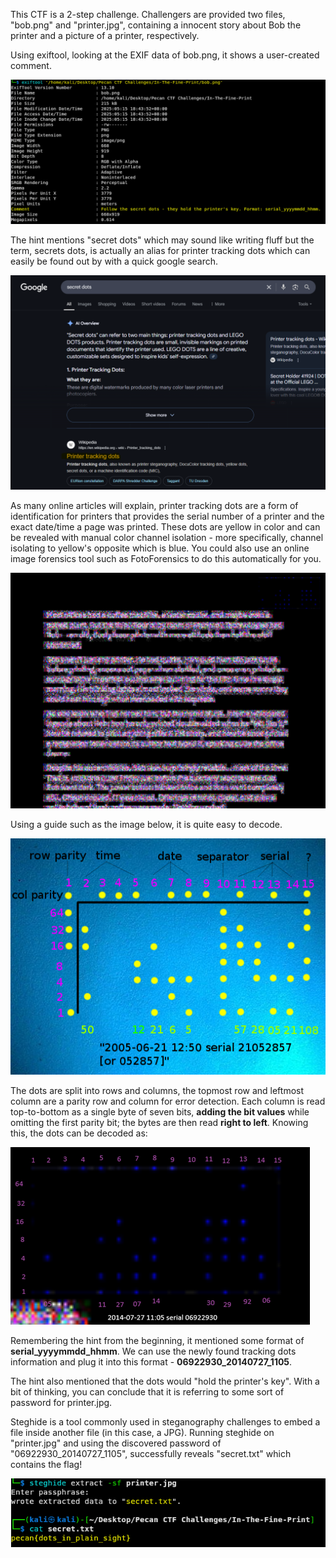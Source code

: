 This CTF is a 2-step challenge. Challengers are provided two files, "bob.png" and "printer.jpg", containing a innocent story about Bob the printer and a picture of a printer, respectively.

Using exiftool, looking at the EXIF data of bob.png, it shows a user-created comment.

![Image](./imgs/exiftool.png)

The hint mentions "secret dots" which may sound like writing fluff but the term, secrets dots, is actually an alias for printer tracking dots which can easily be found out by with a quick google search.

![Image](./imgs/dots.png)

As many online articles will explain, printer tracking dots are a form of identification for printers that provides the serial number of a printer and the exact date/time a page was printed. These dots are yellow in color and can be revealed with manual color channel isolation - more specifically, channel isolating to yellow's opposite which is blue. You could also use an online image forensics tool such as FotoForensics to do this automatically for you.

![Image](./imgs/filtered.png)

Using a guide such as the image below, it is quite easy to decode.

![Image](./imgs/decode.png)

The dots are split into rows and columns, the topmost row and leftmost column are a parity row and column for error detection. Each column is read top-to-bottom as a single byte of seven bits, **adding the bit values** while omitting the first parity bit; the bytes are then read **right to left**. Knowing this, the dots can be decoded as:

![Image](./imgs/solution.png)

Remembering the hint from the beginning, it mentioned some format of  **serial_yyyymmdd_hhmm**. We can use the newly found tracking dots information and plug it into this format -  **06922930_20140727_1105**.

The hint also mentioned that the dots would "hold the printer's key". With a bit of thinking, you can conclude that it is referring to some sort of password for printer.jpg.

Steghide is a tool commonly used in steganography challenges to embed a file inside another file (in this case, a JPG). Running steghide on "printer.jpg" and using the discovered password of  "06922930_20140727_1105", successfully reveals "secret.txt" which contains the flag!

![Image](./imgs/steghide.png)
